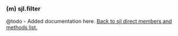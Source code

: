 ### (m) sjl.filter
@todo - Added documentation here.
[Back to sjl direct members and methods list.](#sjl-direct-members-and-methods)
